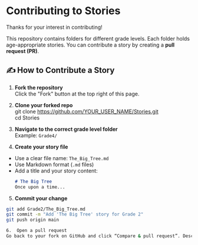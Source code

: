 # Contributing to Stories

Thanks for your interest in contributing!

This repository contains folders for different grade levels. Each folder holds age-appropriate stories. You can contribute a story by creating a **pull request (PR)**.

## ✍️ How to Contribute a Story

1. **Fork the repository**  
   Click the "Fork" button at the top right of this page.

2. **Clone your forked repo** <br>
git clone https://github.com/YOUR_USER_NAME/Stories.git <br>
cd Stories

3. **Navigate to the correct grade level folder**  
Example: `Grade4/`

4. **Create your story file**  
- Use a clear file name: `The_Big_Tree.md`
- Use Markdown format (`.md` files)
- Add a title and your story content:
  ```markdown
  # The Big Tree
  Once upon a time...
  ```

5. **Commit your change**
```bash
git add Grade2/The_Big_Tree.md
git commit -m "Add 'The Big Tree' story for Grade 2"
git push origin main

6.	Open a pull request
Go back to your fork on GitHub and click “Compare & pull request”. Describe what you added, and submit!
